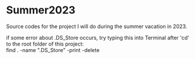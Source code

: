 # Summer2023
Source codes for the project I will do during the summer vacation in 2023. 

if some error about .DS_Store occurs, try typing this into Terminal after 'cd' to the root folder of this project:\
find . -name ".DS_Store" -print -delete
